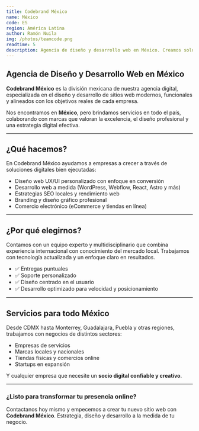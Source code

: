 ```yaml
---
title: Codebrand México
name: México
code: ES
region: América Latina
author: Ramón Nuila
img: /photos/teamcode.png
readtime: 5
description: Agencia de diseño y desarrollo web en México. Creamos soluciones digitales personalizadas para empresas que buscan calidad, innovación y resultados reales en el mercado latinoamericano.
---
```


## Agencia de Diseño y Desarrollo Web en México

**Codebrand México** es la división mexicana de nuestra agencia digital, especializada en el diseño y desarrollo de sitios web modernos, funcionales y alineados con los objetivos reales de cada empresa.

Nos encontramos en **México**, pero brindamos servicios en todo el país, colaborando con marcas que valoran la excelencia, el diseño profesional y una estrategia digital efectiva.

---

## ¿Qué hacemos?

En Codebrand México ayudamos a empresas a crecer a través de soluciones digitales bien ejecutadas:

- Diseño web UX/UI personalizado con enfoque en conversión
- Desarrollo web a medida (WordPress, Webflow, React, Astro y más)
- Estrategias SEO locales y rendimiento web
- Branding y diseño gráfico profesional
- Comercio electrónico (eCommerce y tiendas en línea)

---

## ¿Por qué elegirnos?

Contamos con un equipo experto y multidisciplinario que combina experiencia internacional con conocimiento del mercado local. Trabajamos con tecnología actualizada y un enfoque claro en resultados.

- ✅ Entregas puntuales
- ✅ Soporte personalizado
- ✅ Diseño centrado en el usuario
- ✅ Desarrollo optimizado para velocidad y posicionamiento

---

## Servicios para todo México

Desde CDMX hasta Monterrey, Guadalajara, Puebla y otras regiones, trabajamos con negocios de distintos sectores:

- Empresas de servicios
- Marcas locales y nacionales
- Tiendas físicas y comercios online
- Startups en expansión

Y cualquier empresa que necesite un **socio digital confiable y creativo**.

---

### ¿Listo para transformar tu presencia online?

Contactanos hoy mismo y empecemos a crear tu nuevo sitio web con **Codebrand México**. Estrategia, diseño y desarrollo a la medida de tu negocio.
